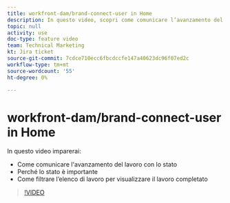 ```yaml
---
title: workfront-dam/brand-connect-user in Home
description: In questo video, scopri come comunicare l’avanzamento del lavoro con lo stato e filtrare l’elenco di lavoro per vedere il lavoro completato.
topic: null
activity: use
doc-type: feature video
team: Technical Marketing
kt: Jira ticket
source-git-commit: 7cdce710ecc6fbcdccfe147a40623dc96f07ed2c
workflow-type: tm+mt
source-wordcount: '55'
ht-degree: 0%

---
```


# workfront-dam/brand-connect-user in Home

In questo video imparerai:

* Come comunicare l&#39;avanzamento del lavoro con lo stato
* Perché lo stato è importante
* Come filtrare l’elenco di lavoro per visualizzare il lavoro completato

>[!VIDEO](https://video.tv.adobe.com/v/335104/?quality=12)
